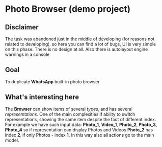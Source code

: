 # Photo Browser (demo project)
 

## Disclaimer 
The task was abandoned just in the middle of developing (for reasons not related to developing), so here you can find a lot of bugs, UI is very simple on this phase. There is no design at all. Also there is autolayout engine warnings in a console

## Goal
To duplicate **WhatsApp** built-in photo browser

## What's interesting here
The **Browser** can show items of several *types*, and has several *representations*. One of the main complexities if ability to switch representations, showing the same item despite the fact of different index. 
For example we have such input data: **Photo_1**, **Video_1**, **Photo_2**, **Photo_3**, **Photo_4**
so if representation can display Photos and Videos **Photo_2** has index **2**, if only Photos - index **1**. In this way also all actions go to the main model.
